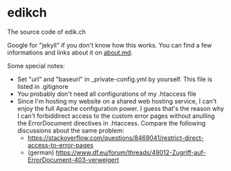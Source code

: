 # edikch
The source code of edik.ch

Google for "jekyll" if you don't know how this works. You can find a few informations and links about it on [about.md](about.md).

Some special notes:
* Set "url" and "baseurl" in _private-config.yml by yourself. This file is listed in .gitignore
* You probably don't need all configurations of my .htaccess file
* Since I'm hosting my website on a shared web hosting service, I can't enjoy the full Apache configuration power. I guess that's the reason why I can't forbiddirect access to the custom error pages without anulling the ErrorDocument directives in .htaccess. Compare the following discussions about the same problem:
	* https://stackoverflow.com/questions/8469041/restrict-direct-access-to-error-pages
	* (german) https://www.df.eu/forum/threads/49012-Zugriff-auf-ErrorDocument-403-verweigert
